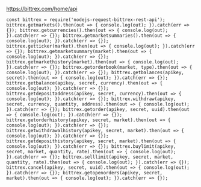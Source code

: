 https://bittrex.com/home/api

`const bittrex = require('nodejs-request-bittrex-rest-api');
bittrex.getmarkets().then(out => {
    console.log(out);
}).catch(err => {});
bittrex.getcurrencies().then(out => {
    console.log(out);
}).catch(err => {});
bittrex.getmarketsummaries().then(out => {
    console.log(out);
}).catch(err => {});
bittrex.getticker(market).then(out => {
    console.log(out);
}).catch(err => {});
bittrex.getmarketsummary(market).then(out => {
    console.log(out);
}).catch(err => {});
bittrex.getmarkethistory(market).then(out => {
    console.log(out);
}).catch(err => {});
bittrex.getorderbook(market, type).then(out => {
    console.log(out);
}).catch(err => {});
bittrex.getbalances(apikey, secret).then(out => {
    console.log(out);
}).catch(err => {});
bittrex.getbalance(apikey, secret, currency).then(out => {
    console.log(out);
}).catch(err => {});
bittrex.getdepositaddress(apikey, secret, currency).then(out => {
    console.log(out);
}).catch(err => {});
bittrex.withdraw(apikey, secret, currency, quantity, address).then(out => {
    console.log(out);
}).catch(err => {});
bittrex.getorder(apikey, secret, uuid).then(out => {
    console.log(out);
}).catch(err => {});
bittrex.getorderhistory(apikey, secret, market).then(out => {
    console.log(out);
}).catch(err => {});
bittrex.getwithdrawalhistory(apikey, secret, market).then(out => {
    console.log(out);
}).catch(err => {});
bittrex.getdeposithistory(apikey, secret, market).then(out => {
    console.log(out);
}).catch(err => {});
bittrex.buylimit(apikey, secret, market, quantity, rate).then(out => {
    console.log(out);
}).catch(err => {});
bittrex.selllimit(apikey, secret, market, quantity, rate).then(out => {
    console.log(out);
}).catch(err => {});
bittrex.cancel(apikey, secret, uuid).then(out => {
    console.log(out);
}).catch(err => {});
bittrex.getopenorders(apikey, secret, market).then(out => {
    console.log(out);
}).catch(err => {});`